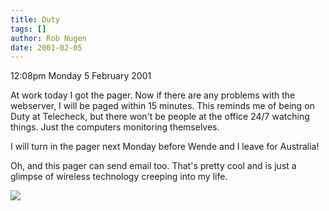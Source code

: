```yaml
---
title: Duty
tags: []
author: Rob Nugen
date: 2001-02-05
---
```


<p class=date>12:08pm Monday 5 February 2001</p>

<p>At work today I got the pager.  Now if there are
any problems with the webserver, I will be paged
within 15 minutes.  This reminds me of being on Duty
at Telecheck, but there won't be people at the office
24/7 watching things.  Just the computers monitoring
themselves.</p>

<p>I will turn in the pager next Monday before Wende
and I leave for Australia!</p>

<p>Oh, and this pager can send email too.  That's
pretty cool and is just a glimpse of wireless
technology creeping into my life.</p>

<p><img src="/images/rob/wL-ROB.gif"/></p>
